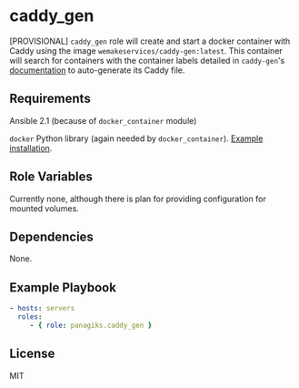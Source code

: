 caddy_gen
=========

[PROVISIONAL] `caddy_gen` role will create and start a docker container with Caddy using the image `wemakeservices/caddy-gen:latest`. This container will search for containers with 
the container labels detailed in `caddy-gen`'s [documentation](https://github.com/wemake-services/caddy-gen#usage) to auto-generate its Caddy file.

Requirements
------------

Ansible 2.1 (because of `docker_container` module)

`docker` Python library (again needed by `docker_container`). [Example installation](https://github.com/geerlingguy/ansible-role-docker#use-with-ansible-and-docker-python-library).

Role Variables
--------------

Currently none, although there is plan for providing configuration for mounted volumes.

Dependencies
------------

None.

Example Playbook
----------------

```yaml
- hosts: servers
  roles:
     - { role: panagiks.caddy_gen }
```

License
-------

MIT
